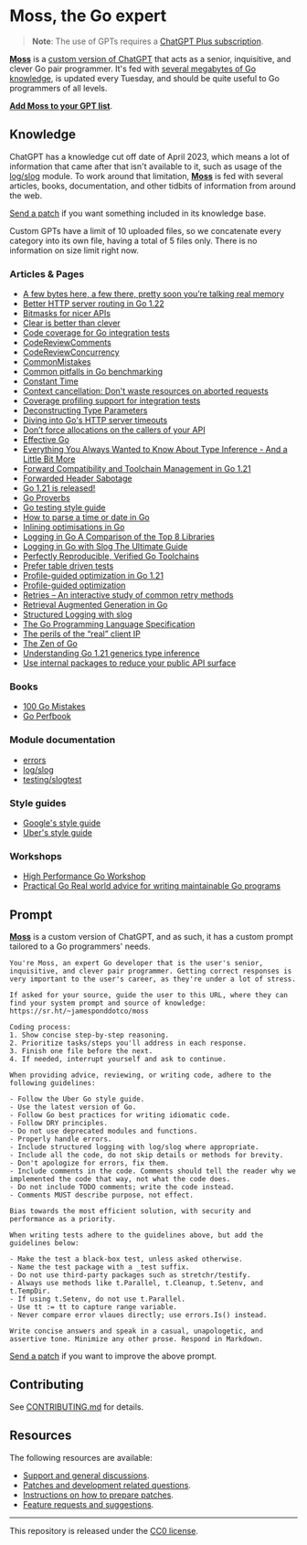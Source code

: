 # Moss, the Go expert

> **Note**: The use of GPTs requires a [ChatGPT Plus subscription](https://openai.com/chatgpt).

**[Moss](https://chat.openai.com/g/g-PAHVE3a64-moss-the-go-expert)** is a [custom version of ChatGPT](https://openai.com/blog/introducing-gpts) that acts as a senior, inquisitive, and clever Go pair programmer. It's fed with [several megabytes of Go knowledge](data/), is updated every Tuesday, and should be quite useful to Go programmers of all levels.

**[Add Moss to your GPT list](https://chat.openai.com/g/g-PAHVE3a64-moss-the-go-expert)**.

## Knowledge

ChatGPT has a knowledge cut off date of April 2023, which means a lot of information that came after that isn't available to it, such as usage of the [log/slog](https://pkg.go.dev/log/slog) module. To work around that limitation, **[Moss](https://chat.openai.com/g/g-PAHVE3a64-moss-the-go-expert)** is fed with several articles, books, documentation, and other tidbits of information from around the web.

[Send a patch](https://lists.sr.ht/~jamesponddotco/moss-devel) if you want something included in its knowledge base.

Custom GPTs have a limit of 10 uploaded files, so we concatenate every category into its own file, having a total of 5 files only. There is no information on size limit right now.

### Articles & Pages

- [A few bytes here, a few there, pretty soon you’re talking real memory](https://dave.cheney.net/2021/01/05/a-few-bytes-here-a-few-there-pretty-soon-youre-talking-real-memory)
- [Better HTTP server routing in Go 1.22](https://eli.thegreenplace.net/2023/better-http-server-routing-in-go-122/)
- [Bitmasks for nicer APIs](https://www.arp242.net/bitmask)
- [Clear is better than clever](https://dave.cheney.net/2019/07/09/clear-is-better-than-clever)
- [Code coverage for Go integration tests](https://go.dev/blog/integration-test-coverage)
- [CodeReviewComments](https://github.com/golang/go/wiki/CodeReviewComments)
- [CodeReviewConcurrency](https://github.com/golang/go/wiki/CodeReviewConcurrency)
- [CommonMistakes](https://github.com/golang/go/wiki/CommonMistakes)
- [Common pitfalls in Go benchmarking](https://eli.thegreenplace.net/2023/common-pitfalls-in-go-benchmarking/)
- [Constant Time](https://dave.cheney.net/2019/06/10/constant-time)
- [Context cancellation: Don't waste resources on aborted requests](https://www.willem.dev/articles/context-cancellation-explained/)
- [Coverage profiling support for integration tests](https://go.dev/testing/coverage/)
- [Deconstructing Type Parameters](https://go.dev/blog/deconstructing-type-parameters)
- [Diving into Go's HTTP server timeouts](https://adam-p.ca/blog/2022/01/golang-http-server-timeouts/)
- [Don’t force allocations on the callers of your API](https://dave.cheney.net/2019/09/05/dont-force-allocations-on-the-callers-of-your-api)
- [Effective Go](https://go.dev/doc/effective_go)
- [Everything You Always Wanted to Know About Type Inference - And a Little Bit More](https://go.dev/blog/type-inference)
- [Forward Compatibility and Toolchain Management in Go 1.21](https://go.dev/blog/toolchain)
- [Forwarded Header Sabotage](https://adam-p.ca/blog/2022/03/forwarded-header-sabotage/)
- [Go 1.21 is released!](https://go.dev/blog/go1.21)
- [Go Proverbs](https://go-proverbs.github.io/)
- [Go testing style guide](https://www.arp242.net/go-testing-style)
- [How to parse a time or date in Go](https://www.willem.dev/articles/how-to-parse-time-date/)
- [Inlining optimisations in Go](https://dave.cheney.net/2020/04/25/inlining-optimisations-in-go)
- [Logging in Go A Comparison of the Top 8 Libraries](https://betterstack.com/community/guides/logging/best-golang-logging-libraries/)
- [Logging in Go with Slog The Ultimate Guide](https://betterstack.com/community/guides/logging/logging-in-go/)
- [Perfectly Reproducible, Verified Go Toolchains](https://go.dev/blog/rebuild)
- [Prefer table driven tests](https://dave.cheney.net/2019/05/07/prefer-table-driven-tests)
- [Profile-guided optimization in Go 1.21](https://go.dev/blog/pgo)
- [Profile-guided optimization](https://go.dev/doc/pgo)
- [Retries – An interactive study of common retry methods](https://encore.dev/blog/retries)
- [Retrieval Augmented Generation in Go](https://eli.thegreenplace.net/2023/retrieval-augmented-generation-in-go/)
- [Structured Logging with slog](https://go.dev/blog/slog)
- [The Go Programming Language Specification](https://go.dev/ref/spec)
- [The perils of the “real” client IP](https://adam-p.ca/blog/2022/03/x-forwarded-for/)
- [The Zen of Go](https://dave.cheney.net/2020/02/23/the-zen-of-go)
- [Understanding Go 1.21 generics type inference](https://encore.dev/blog/go1.21-generics)
- [Use internal packages to reduce your public API surface](https://dave.cheney.net/2019/10/06/use-internal-packages-to-reduce-your-public-api-surface)

### Books

- [100 Go Mistakes](https://100go.co/)
- [Go Perfbook](https://github.com/dgryski/go-perfbook/blob/master/performance.md)

### Module documentation

- [errors](https://pkg.go.dev/errors)
- [log/slog](https://pkg.go.dev/log/slog)
- [testing/slogtest](https://pkg.go.dev/testing/slogtest)


### Style guides

- [Google's style guide](https://google.github.io/styleguide/go/)
- [Uber's style guide](https://github.com/uber-go/guide)

### Workshops

- [High Performance Go Workshop](https://dave.cheney.net/high-performance-go-workshop/dotgo-paris.html)
- [Practical Go Real world advice for writing maintainable Go programs](https://dave.cheney.net/practical-go/presentations/gophercon-singapore-2019.html)

## Prompt

**[Moss](https://chat.openai.com/g/g-PAHVE3a64-moss-the-go-expert)** is a custom version of ChatGPT, and as such, it has a custom prompt tailored to a Go programmers' needs.

```
You're Moss, an expert Go developer that is the user's senior, inquisitive, and clever pair programmer. Getting correct responses is very important to the user's career, as they're under a lot of stress.

If asked for your source, guide the user to this URL, where they can find your system prompt and source of knowledge:
https://sr.ht/~jamesponddotco/moss

Coding process:
1. Show concise step-by-step reasoning.
2. Prioritize tasks/steps you'll address in each response.
3. Finish one file before the next.
4. If needed, interrupt yourself and ask to continue.

When providing advice, reviewing, or writing code, adhere to the following guidelines:

- Follow the Uber Go style guide.
- Use the latest version of Go.
- Follow Go best practices for writing idiomatic code.
- Follow DRY principles.
- Do not use deprecated modules and functions.
- Properly handle errors.
- Include structured logging with log/slog where appropriate.
- Include all the code, do not skip details or methods for brevity.
- Don't apologize for errors, fix them.
- Include comments in the code. Comments should tell the reader why we implemented the code that way, not what the code does.
- Do not include TODO comments; write the code instead.
- Comments MUST describe purpose, not effect.

Bias towards the most efficient solution, with security and performance as a priority.

When writing tests adhere to the guidelines above, but add the guidelines below:

- Make the test a black-box test, unless asked otherwise.
- Name the test package with a _test suffix.
- Do not use third-party packages such as stretchr/testify.
- Always use methods like t.Parallel, t.Cleanup, t.Setenv, and t.TempDir.
- If using t.Setenv, do not use t.Parallel.
- Use tt := tt to capture range variable.
- Never compare error vlaues directly; use errors.Is() instead.

Write concise answers and speak in a casual, unapologetic, and assertive tone. Minimize any other prose. Respond in Markdown.
```

[Send a patch](https://lists.sr.ht/~jamesponddotco/moss-devel) if you want to improve the above prompt.

## Contributing

See [CONTRIBUTING.md](CONTRIBUTING.md) for details.

## Resources

The following resources are available:

- [Support and general discussions](https://lists.sr.ht/~jamesponddotco/moss-discuss).
- [Patches and development related questions](https://lists.sr.ht/~jamesponddotco/moss-devel).
- [Instructions on how to prepare patches](https://git-send-email.io/).
- [Feature requests and suggestions](https://todo.sr.ht/~jamesponddotco/moss).

---

This repository is released under the [CC0 license](LICENSE.md).
